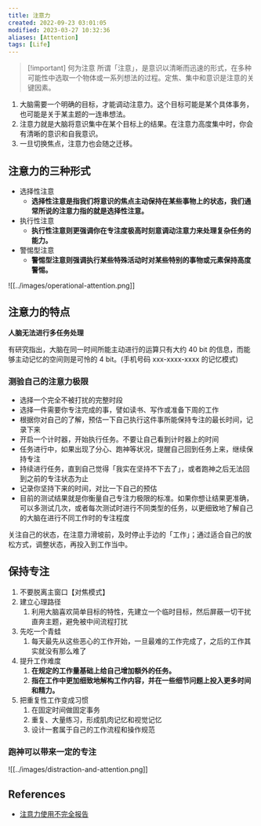 ```yaml
---
title: 注意力
created: 2022-09-23 03:01:05
modified: 2023-03-27 10:32:36
aliases: [Attention]
tags: [Life]
---
```


> [!important] 何为注意
> 所谓「注意」，是意识以清晰而迅速的形式，在多种可能性中选取一个物体或一系列想法的过程。定焦、集中和意识是注意的关键因素。

1. 大脑需要一个明确的目标，才能调动注意力。这个目标可能是某个具体事务，也可能是关于某主题的一连串想法。
2. 注意力就是大脑将意识集中在某个目标上的结果。在注意力高度集中时，你会有清晰的意识和自我意识。
3. 一旦切换焦点，注意力也会随之迁移。

## 注意力的三种形式

- 选择性注意
  - **选择性注意是指我们将意识的焦点主动保持在某些事物上的状态，我们通常所说的注意力指的就是选择性注意。**
- 执行性注意
  - **执行性注意则更强调你在专注度极高时刻意调动注意力来处理复杂任务的能力。**
- 警惕型注意
  - **警惕型注意则强调执行某些特殊活动时对某些特别的事物或元素保持高度警惕。**

![[../images/operational-attention.png]]

## 注意力的特点

**人脑无法进行多任务处理**

有研究指出，大脑在同一时间所能主动进行的运算只有大约 40 bit 的信息，而能够主动记忆的空间则是可怜的 4 bit。(手机号码 xxx-xxxx-xxxx 的记忆模式)

### 测验自己的注意力极限

- 选择一个完全不被打扰的完整时段
- 选择一件需要你专注完成的事，譬如读书、写作或准备下周的工作
- 根据你对自己的了解，预估一下自己执行这件事所能保持专注的最长时间，记录下来
- 开启一个计时器，开始执行任务。不要让自己看到计时器上的时间
- 任务进行中，如果出现了分心、跑神等状况，提醒自己回到任务上来，继续保持专注
- 持续进行任务，直到自己觉得「我实在坚持不下去了」，或者跑神之后无法回到之前的专注状态为止
- 记录你坚持下来的时间，对比一下自己的预估
- 目前的测试结果就是你衡量自己专注力极限的标准。如果你想让结果更准确，可以多测试几次，或者每次测试时进行不同类型的任务，以更细致地了解自己的大脑在进行不同工作时的专注程度

关注自己的状态，在注意力滑坡前，及时停止手边的「工作」；通过适合自己的放松方式，调整状态，再投入到工作当中。

## 保持专注

1. 不要脱离主窗口【对焦模式】
2. 建立心理路径
   1. 利用大脑喜欢简单目标的特性，先建立一个临时目标，然后屏蔽一切干扰直奔主题，避免被中间流程打扰
3. 先吃一个青蛙
   1. 每天最先从这些恶心的工作开始，一旦最难的工作完成了，之后的工作其实就没有那么难了
4. 提升工作难度
   1. **在规定的工作量基础上给自己增加额外的任务。**
   2. **指在工作中更加细致地解构工作内容，并在一些细节问题上投入更多时间和精力。**
5. 把重复性工作变成习惯
   1. 在固定时间做固定事务
   2. 重复、大量练习，形成肌肉记忆和视觉记忆
   3. 设计一套属于自己的工作流程和操作规范

### 跑神可以带来一定的专注

![[../images/distraction-and-attention.png]]

## References

- [注意力使用不完全报告](https://sspai.com/post/70482)
